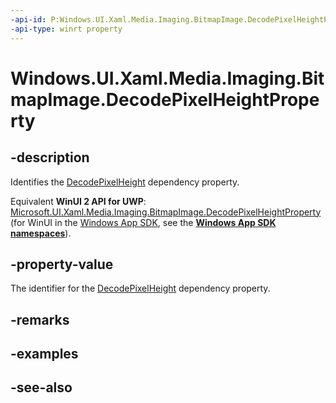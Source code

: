 ```yaml
---
-api-id: P:Windows.UI.Xaml.Media.Imaging.BitmapImage.DecodePixelHeightProperty
-api-type: winrt property
---
```


<!-- Property syntax
public Windows.UI.Xaml.DependencyProperty DecodePixelHeightProperty { get; }
-->

# Windows.UI.Xaml.Media.Imaging.BitmapImage.DecodePixelHeightProperty

## -description
Identifies the [DecodePixelHeight](bitmapimage_decodepixelheight.md) dependency property.

Equivalent **WinUI 2 API for UWP**: [Microsoft.UI.Xaml.Media.Imaging.BitmapImage.DecodePixelHeightProperty](/windows/winui/api/microsoft.ui.xaml.media.imaging.bitmapimage.decodepixelheightproperty) (for WinUI in the [Windows App SDK](/windows/apps/windows-app-sdk/), see the **[Windows App SDK namespaces](/windows/windows-app-sdk/api/winrt/)**).

## -property-value
The identifier for the [DecodePixelHeight](bitmapimage_decodepixelheight.md) dependency property.

## -remarks

## -examples

## -see-also
